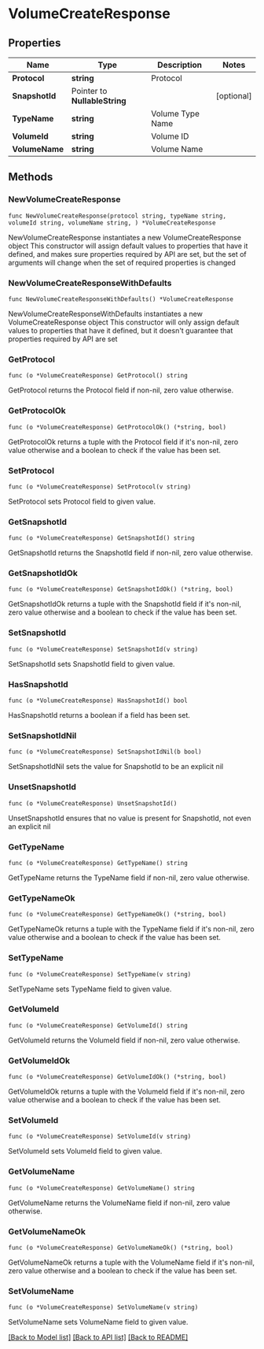 # VolumeCreateResponse

## Properties

Name | Type | Description | Notes
------------ | ------------- | ------------- | -------------
**Protocol** | **string** | Protocol | 
**SnapshotId** | Pointer to **NullableString** |  | [optional] 
**TypeName** | **string** | Volume Type Name | 
**VolumeId** | **string** | Volume ID | 
**VolumeName** | **string** | Volume Name | 

## Methods

### NewVolumeCreateResponse

`func NewVolumeCreateResponse(protocol string, typeName string, volumeId string, volumeName string, ) *VolumeCreateResponse`

NewVolumeCreateResponse instantiates a new VolumeCreateResponse object
This constructor will assign default values to properties that have it defined,
and makes sure properties required by API are set, but the set of arguments
will change when the set of required properties is changed

### NewVolumeCreateResponseWithDefaults

`func NewVolumeCreateResponseWithDefaults() *VolumeCreateResponse`

NewVolumeCreateResponseWithDefaults instantiates a new VolumeCreateResponse object
This constructor will only assign default values to properties that have it defined,
but it doesn't guarantee that properties required by API are set

### GetProtocol

`func (o *VolumeCreateResponse) GetProtocol() string`

GetProtocol returns the Protocol field if non-nil, zero value otherwise.

### GetProtocolOk

`func (o *VolumeCreateResponse) GetProtocolOk() (*string, bool)`

GetProtocolOk returns a tuple with the Protocol field if it's non-nil, zero value otherwise
and a boolean to check if the value has been set.

### SetProtocol

`func (o *VolumeCreateResponse) SetProtocol(v string)`

SetProtocol sets Protocol field to given value.


### GetSnapshotId

`func (o *VolumeCreateResponse) GetSnapshotId() string`

GetSnapshotId returns the SnapshotId field if non-nil, zero value otherwise.

### GetSnapshotIdOk

`func (o *VolumeCreateResponse) GetSnapshotIdOk() (*string, bool)`

GetSnapshotIdOk returns a tuple with the SnapshotId field if it's non-nil, zero value otherwise
and a boolean to check if the value has been set.

### SetSnapshotId

`func (o *VolumeCreateResponse) SetSnapshotId(v string)`

SetSnapshotId sets SnapshotId field to given value.

### HasSnapshotId

`func (o *VolumeCreateResponse) HasSnapshotId() bool`

HasSnapshotId returns a boolean if a field has been set.

### SetSnapshotIdNil

`func (o *VolumeCreateResponse) SetSnapshotIdNil(b bool)`

 SetSnapshotIdNil sets the value for SnapshotId to be an explicit nil

### UnsetSnapshotId
`func (o *VolumeCreateResponse) UnsetSnapshotId()`

UnsetSnapshotId ensures that no value is present for SnapshotId, not even an explicit nil
### GetTypeName

`func (o *VolumeCreateResponse) GetTypeName() string`

GetTypeName returns the TypeName field if non-nil, zero value otherwise.

### GetTypeNameOk

`func (o *VolumeCreateResponse) GetTypeNameOk() (*string, bool)`

GetTypeNameOk returns a tuple with the TypeName field if it's non-nil, zero value otherwise
and a boolean to check if the value has been set.

### SetTypeName

`func (o *VolumeCreateResponse) SetTypeName(v string)`

SetTypeName sets TypeName field to given value.


### GetVolumeId

`func (o *VolumeCreateResponse) GetVolumeId() string`

GetVolumeId returns the VolumeId field if non-nil, zero value otherwise.

### GetVolumeIdOk

`func (o *VolumeCreateResponse) GetVolumeIdOk() (*string, bool)`

GetVolumeIdOk returns a tuple with the VolumeId field if it's non-nil, zero value otherwise
and a boolean to check if the value has been set.

### SetVolumeId

`func (o *VolumeCreateResponse) SetVolumeId(v string)`

SetVolumeId sets VolumeId field to given value.


### GetVolumeName

`func (o *VolumeCreateResponse) GetVolumeName() string`

GetVolumeName returns the VolumeName field if non-nil, zero value otherwise.

### GetVolumeNameOk

`func (o *VolumeCreateResponse) GetVolumeNameOk() (*string, bool)`

GetVolumeNameOk returns a tuple with the VolumeName field if it's non-nil, zero value otherwise
and a boolean to check if the value has been set.

### SetVolumeName

`func (o *VolumeCreateResponse) SetVolumeName(v string)`

SetVolumeName sets VolumeName field to given value.



[[Back to Model list]](../README.md#documentation-for-models) [[Back to API list]](../README.md#documentation-for-api-endpoints) [[Back to README]](../README.md)


